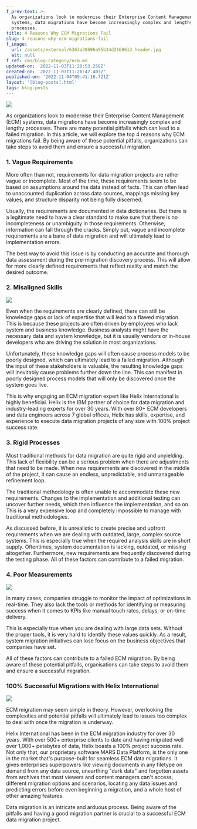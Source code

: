 ```yaml
---
f_prev-text: >-
  As organizations look to modernise their Enterprise Content Management (ECM)
  systems, data migrations have become increasingly complex and lengthy
  processes.
title: 4 Reasons Why ECM Migrations Fail
slug: 4-reasons-why-ecm-migrations-fail
f_image:
  url: /assets/external/6363a38696a95b34d2168613_header.jpg
  alt: null
f_ref: cms/blog-category/ecm.md
updated-on: '2022-11-03T11:20:53.258Z'
created-on: '2022-11-03T11:20:47.403Z'
published-on: '2022-11-04T09:41:16.721Z'
layout: '[blog-posts].html'
tags: blog-posts
---
```


![](/assets/external/6363a38696a95b34d2168613_header.jpg)

As organizations look to modernise their Enterprise Content Management (ECM) systems, data migrations have become increasingly complex and lengthy processes. There are many potential pitfalls which can lead to a failed migration. In this article, we will explore the top 4 reasons why ECM migrations fail. By being aware of these potential pitfalls, organizations can take steps to avoid them and ensure a successful migration.

### 1\. Vague Requirements

More often than not, requirements for data migration projects are rather vague or incomplete. Most of the time, these requirements seem to be based on assumptions around the data instead of facts. This can often lead to unaccounted duplication across data sources, mappings missing key values, and structure disparity not being fully discerned.

Usually, the requirements are documented in data dictionaries. But there is a legitimate need to have a clear standard to make sure that there is no incompleteness or unambiguity in those requirements. Otherwise, information can fall through the cracks. Simply put, vague and incomplete requirements are a bane of data migration and will ultimately lead to implementation errors.

The best way to avoid this issue is by conducting an accurate and thorough data assessment during the pre-migration discovery process. This will allow for more clearly defined requirements that reflect reality and match the desired outcome.

### 2\. Misaligned Skills

![](/assets/external/6363a39e7d9478ea4ca6f96a_1-in.jpg)

Even when the requirements are clearly defined, there can still be knowledge gaps or lack of expertise that will lead to a flawed migration. This is because these projects are often driven by employees who lack system and business knowledge. Business analysts might have the necessary data and system knowledge, but it is usually vendors or in-house developers who are driving the solution in most organizations.

Unfortunately, these knowledge gaps will often cause process models to be poorly designed, which can ultimately lead to a failed migration. Although the input of these stakeholders is valuable, the resulting knowledge gaps will inevitably cause problems further down the line. This can manifest in poorly designed process models that will only be discovered once the system goes live.

This is why engaging an ECM migration expert like Helix International is highly beneficial. Helix is the IBM partner of choice for data migration and industry-leading experts for over 30 years. With over 80+ ECM developers and data engineers across 7 global offices, Helix has skills, expertise, and experience to execute data migration projects of any size with 100% project success rate.

### 3\. Rigid Processes

Most traditional methods for data migration are quite rigid and unyielding. This lack of flexibility can be a serious problem when there are adjustments that need to be made. When new requirements are discovered in the middle of the project, it can cause an endless, unpredictable, and unmanageable refinement loop.

The traditional methodology is often unable to accommodate these new requirements. Changes to the implementation and additional testing can uncover further needs, which then influence the implementation, and so on. This is a very expensive loop and completely impossible to manage with traditional methodologies.

As discussed before, it is unrealistic to create precise and upfront requirements when we are dealing with outdated, large, complex source systems. This is especially true when the required analysis skills are in short supply. Oftentimes, system documentation is lacking, outdated, or missing altogether. Furthermore, new requirements are frequently discovered during the testing phase. All of these factors can contribute to a failed migration.

### 4\. Poor Measurements

![](/assets/external/6363a3c347a0588b3133d6ae_2-in.jpg)

In many cases, companies struggle to monitor the impact of optimizations in real-time. They also lack the tools or methods for identifying or measuring success when it comes to KPIs like manual touch rates, delays, or on-time delivery.

This is especially true when you are dealing with large data sets. Without the proper tools, it is very hard to identify these values quickly. As a result, system migration initiatives can lose focus on the business objectives that companies have set.

All of these factors can contribute to a failed ECM migration. By being aware of these potential pitfalls, organisations can take steps to avoid them and ensure a successful migration.

### 100% Successful Migrations with Helix International

![](/assets/external/6363a3d8a700c2b9e17cb760_3-in.jpg)

ECM migration may seem simple in theory. However, overlooking the complexities and potential pitfalls will ultimately lead to issues too complex to deal with once the migration is underway.

Helix International has been in the ECM migration industry for over 30 years. With over 500+ enterprise clients to date and having migrated well over 1,000+ petabytes of data, Helix boasts a 100% project success rate. Not only that, our proprietary software MARS Data Platform, is the only one in the market that's purpose-built for seamless ECM data migrations. It gives enterprises superpowers like viewing documents in any filetype on demand from any data source, unearthing "dark data" and forgotten assets from archives that most viewers and content managers can't access, different migration options and scenarios, locating any data issues and predicting errors before even beginning a migration, and a whole host of other amazing features.

Data migration is an intricate and arduous process. Being aware of the pitfalls and having a good migration partner is crucial to a successful ECM data migration project.

‍

